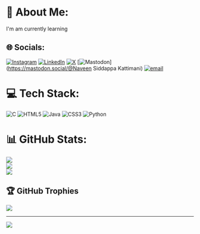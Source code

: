 # 💫 About Me:
I'm am currently learning


## 🌐 Socials:
[![Instagram](https://img.shields.io/badge/Instagram-%23E4405F.svg?logo=Instagram&logoColor=white)](https://instagram.com/___naveen_17___) [![LinkedIn](https://img.shields.io/badge/LinkedIn-%230077B5.svg?logo=linkedin&logoColor=white)](https://linkedin.com/in/naveen-kattimani-a392a9256) [![X](https://img.shields.io/badge/X-black.svg?logo=X&logoColor=white)](https://x.com/NaveenKatt78612) [![Mastodon](https://img.shields.io/badge/-MASTODON-%232B90D9?logo=mastodon&logoColor=white)](https://mastodon.social/@Naveen Siddappa Kattimani) [![email](https://img.shields.io/badge/Email-D14836?logo=gmail&logoColor=white)](mailto:naveenkattimani326@gmail.com) 

# 💻 Tech Stack:
![C](https://img.shields.io/badge/c-%2300599C.svg?style=for-the-badge&logo=c&logoColor=white) ![HTML5](https://img.shields.io/badge/html5-%23E34F26.svg?style=for-the-badge&logo=html5&logoColor=white) ![Java](https://img.shields.io/badge/java-%23ED8B00.svg?style=for-the-badge&logo=openjdk&logoColor=white) ![CSS3](https://img.shields.io/badge/css3-%231572B6.svg?style=for-the-badge&logo=css3&logoColor=white) ![Python](https://img.shields.io/badge/python-3670A0?style=for-the-badge&logo=python&logoColor=ffdd54)
# 📊 GitHub Stats:
![](https://github-readme-stats.vercel.app/api?username=Naveen-K17&theme=default&hide_border=false&include_all_commits=false&count_private=false)<br/>
![](https://nirzak-streak-stats.vercel.app/?user=Naveen-K17&theme=default&hide_border=false)<br/>
![](https://github-readme-stats.vercel.app/api/top-langs/?username=Naveen-K17&theme=default&hide_border=false&include_all_commits=false&count_private=false&layout=compact)

## 🏆 GitHub Trophies
![](https://github-profile-trophy.vercel.app/?username=Naveen-K17&theme=radical&no-frame=false&no-bg=true&margin-w=4)

---
[![](https://visitcount.itsvg.in/api?id=Naveen-K17&icon=0&color=0)](https://visitcount.itsvg.in)

<!-- Proudly created with GPRM ( https://gprm.itsvg.in ) -->
